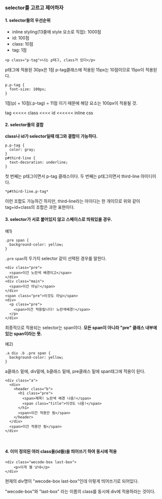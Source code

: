 ### selector를 고르고 제어하자



#### 1. selector들의 우선순위

- inline styling(13줄에 style 요소로 직접): 1000점
- id: 100점
- class: 10점
- tag: 1점

```
<p class="p-tag">나는 p태그, class가 있다</p>
```

p태그에 적용된 30px은 1점
p-tag클래스에 적용된 15px는 10점이므로 15px이 적용된다.

```
p.p-tag {
  font-size: 100px;
}
```

1점(p) + 10점(.p-tag) = 11점 이기 때문에 해당 요소는 100px이 적용될 것.

 tag <<<<< class <<<< id <<<<<< inline css



#### 2. selector들의 결합

**class나 id가 selector일때 태그와 결합이 가능하다.**

```
p.p-tag {
  color: gray;
}
p#third-line {
  text-decoration: underline;
}
```
첫 번째는 p태그이면서 p-tag 클래스이다.
두 번째는 p태그이면서 third-line 아이디이다. 



```
*p#third-line.p-tag*
```
이런 조합도 가능하긴 하지만, third-line라는 아이디는 한 개이므로 위와 같이 tag+id+class의 조합은 과한 표현이다.



#### 3. selector가 서로 붙어있지 않고 스페이스로 띄워있을 경우.

예1)

```
.pre span {
  background-color: yellow;
}
```

```.pre``` ```span```의 두가지 selector 같이 선택된 경우를 말한다.


```
<div class="pre">
  <span>이건 노란색 배경이고</span>
</div>
<div class="main">
  <span>이건 아님!</span>
</div>
<span class="pre">이것도 아님</span>
<div>
  <p class="pre">
    <span>이건 적용됩니다! 노란색배경!</span>
  </p>
</div>
```
최종적으로 적용되는 selector는 span이다.
**모든 span이 아니라 "pre" 클래스 내부에 있는 span이라는 뜻.**



예2)

```
.a div .b .pre span {
  background-color: yellow;
}
```
a클래스 밑에, div밑에, b클래스 밑에, pre클래스 밑에 span태그에 적용이 된다.
```
<div class="a">
  <div>
    <header class="b">
      <h1 class="pre">
        <span>제목! 노란색 배경 나옴!</span>
        <span class="title">이것도 나옴!</span>
      </h1>
      <span>이건 적용안 됨</span>
    </header>
  </div>
  <span>이건 적용안 됨</span>
</div>
```
<br>



#### 4. 이미 정의된 여러 class들(id들)을 띄어쓰기 하여 동시에 적용

```
<div class="wecode-box last-box">
	<p>이게 젤 낫네</p>
</div>
```
현재의 div명이 "wecode-box last-box"인데 이렇게 띄어쓰기로 되어있다. 

"wecode-box"와 "last-box" 라는  이름의 class를 동시에 div에 적용하라는 것이다. 